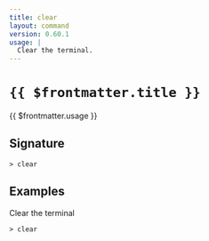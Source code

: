```yaml
---
title: clear
layout: command
version: 0.60.1
usage: |
  Clear the terminal.
---
```


# `{{ $frontmatter.title }}`

<div style='white-space: pre-wrap;'>{{ $frontmatter.usage }}</div>

## Signature

`> clear `

## Examples

Clear the terminal

```shell
> clear
```
